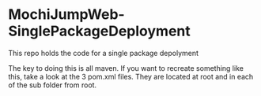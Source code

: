 # MochiJumpWeb-SinglePackageDeployment

This repo holds the code for a single package depolyment

The key to doing this is all maven. If you want to recreate something like this, take a look at the 3 pom.xml files. They are located at root and in each of the sub folder from root.
